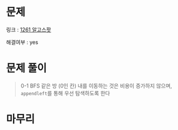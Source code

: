 # 문제
링크 : [1261 알고스팟](https://www.acmicpc.net/problem/1261)

해결여부 : yes

# 문제 풀이
> 0-1 BFS
같은 방 (0인 칸) 내를 이동하는 것은 비용이 증가하지 않으며, `appendleft`를 통해 우선 탐색하도록 한다

# 마무리
